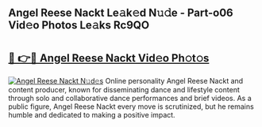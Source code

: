 ## Angel Reese Nackt Le𝚊k𝚎d N𝚞𝚍e - Part-o06 Vid𝚎o Photos Le𝚊ks Rc9QO

# <h2><a href="http://fb2k96.evod.top/?m=Angel+Reese+Nackt">🔗 👉🔴 Angel Reese Nackt Vid𝚎o Ph𝚘t𝚘s</a></h2>

[![Angel Reese Nackt N𝚞d𝚎s](https://i.imgur.com/8V9OHl7.gif)](http://fb2k96.evod.top/?m=Angel+Reese+Nackt)
Online personality Angel Reese Nackt and content producer, known for disseminating dance and lifestyle content through solo and collaborative dance performances and brief videos. As a public figure, Angel Reese Nackt every move is scrutinized, but he remains humble and dedicated to making a positive impact. 
